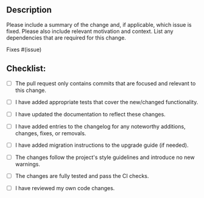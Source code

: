 ## Description

Please include a summary of the change and, if applicable, which issue is fixed.
Please also include relevant motivation and context.
List any dependencies that are required for this change.

Fixes #(issue) <!--- Replace `(issue)` with the issue number fixed by this pull request. If this PR does not fix an issue, please remove this line. -->

## Checklist:

<!---
This checklist serves as a reminder of a couple of things that ensure your pull request will be merged swiftly.
-->

- [ ] The pull request only contains commits that are focused and relevant to this change.
- [ ] I have added appropriate tests that cover the new/changed functionality.
- [ ] I have updated the documentation to reflect these changes.
- [ ] I have added entries to the changelog for any noteworthy additions, changes, fixes, or removals.
- [ ] I have added migration instructions to the upgrade guide (if needed).
- [ ] The changes follow the project's style guidelines and introduce no new warnings.
- [ ] The changes are fully tested and pass the CI checks.
- [ ] I have reviewed my own code changes.

